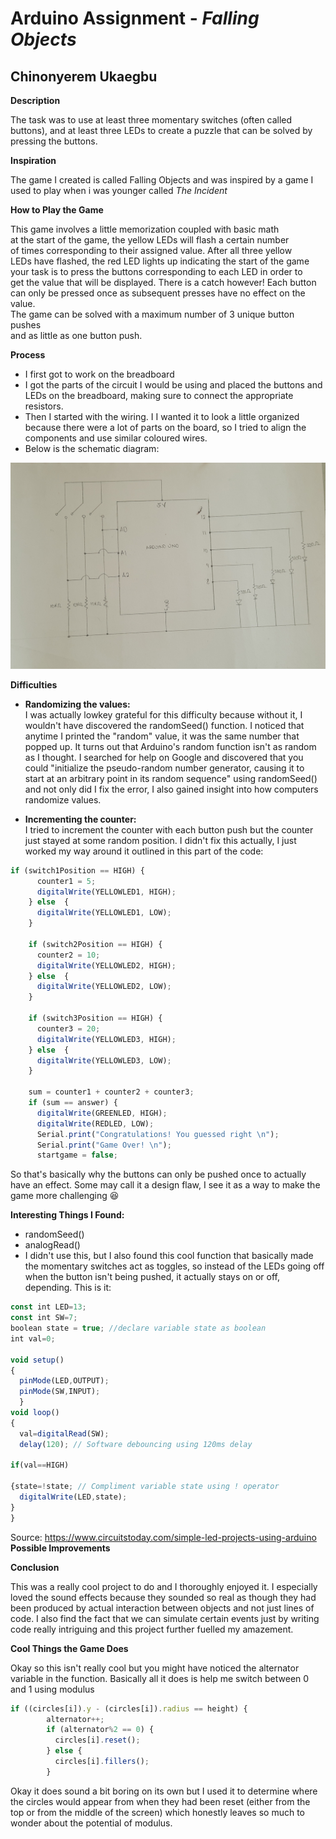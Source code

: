 # Arduino Assignment - *Falling Objects*

## Chinonyerem Ukaegbu


**Description**

The task was to use at least three momentary switches (often called buttons), and at least three LEDs to create a puzzle that can be solved by pressing the buttons.

**Inspiration**

The game I created is called Falling Objects and was inspired by a game I used to play when i was younger called *The Incident*

**How to Play the Game**

This game involves a little memorization coupled with basic math\
at the start of the game, the yellow LEDs will flash a certain number\
of times corresponding to their assigned value. After all three yellow\
LEDs have flashed, the red LED lights up indicating the start of the game\
your task is to press the buttons corresponding to each LED in order to\
get the value that will be displayed. There is a catch however! Each button\
can only be pressed once as subsequent presses have no effect on the value.\
The game can be solved with a maximum number of 3 unique button pushes\
and as little as one button push.


**Process**

+ I first got to work on the breadboard
+ I got the parts of the circuit I would be using and placed the buttons and LEDs on the breadboard, making sure to connect the appropriate resistors.
+ Then I started with the wiring. I I wanted it to look a little organized because there were a lot of parts on the board, so I tried to align the components and use similar coloured wires.
+ Below is the schematic diagram:

![Schematic](images/Screenshot%20(298).jpg)


**Difficulties**

+ **Randomizing the values:**\
I was actually lowkey grateful for this difficulty because without it, I wouldn't have discovered the randomSeed() function. I noticed that anytime I printed the "random" value, it was the same number that popped up. It turns out that Arduino's random function isn't as random as I thought. I searched for help on Google and discovered that you could "initialize the pseudo-random number generator, causing it to start at an arbitrary point in its random sequence" using randomSeed() and not only did I fix the error, I also gained insight into how computers randomize values.

+ **Incrementing the counter:**\
I tried to increment the counter with each button push but the counter just stayed at some random position. I didn't fix this actually, I just worked my way around it outlined in this part of the code:

```js
if (switch1Position == HIGH) {
      counter1 = 5;
      digitalWrite(YELLOWLED1, HIGH);
    } else  {
      digitalWrite(YELLOWLED1, LOW);
    }

    if (switch2Position == HIGH) {
      counter2 = 10;
      digitalWrite(YELLOWLED2, HIGH);
    } else  {
      digitalWrite(YELLOWLED2, LOW);
    }

    if (switch3Position == HIGH) {
      counter3 = 20;
      digitalWrite(YELLOWLED3, HIGH);
    } else  {
      digitalWrite(YELLOWLED3, LOW);
    }

    sum = counter1 + counter2 + counter3;
    if (sum == answer) {
      digitalWrite(GREENLED, HIGH);
      digitalWrite(REDLED, LOW);
      Serial.print("Congratulations! You guessed right \n");
      Serial.print("Game Over! \n");
      startgame = false;
```
So that's basically why the buttons can only be pushed once to actually have an effect. Some may call it a design flaw, I see it as a way to make the game more challenging 😆

**Interesting Things I Found:**

+ randomSeed()
+ analogRead()
+ I didn't use this, but I also found this cool function that basically made the momentary switches act as toggles, so instead of the LEDs going off when the button isn't being pushed, it actually stays on or off, depending. This is it: 
```js
const int LED=13;
const int SW=7;
boolean state = true; //declare variable state as boolean
int val=0;

void setup()
{
  pinMode(LED,OUTPUT);
  pinMode(SW,INPUT);
  }
void loop()
{
  val=digitalRead(SW);
  delay(120); // Software debouncing using 120ms delay

if(val==HIGH)

{state=!state; // Compliment variable state using ! operator
  digitalWrite(LED,state);
}
}
```
Source: https://www.circuitstoday.com/simple-led-projects-using-arduino
**Possible Improvements**


**Conclusion**

This was a really cool project to do and I thoroughly enjoyed it. I especially loved the sound effects because they sounded so real as though they had been produced by actual interaction between objects and not just lines of code. I also find the fact that we can simulate certain events just by writing code really intriguing and this project further fuelled my amazement. 

**Cool Things the Game Does**

Okay so this isn't really cool but you might have noticed the alternator variable in the function. Basically all it does is help me switch between 0 and 1 using modulus
``` js
if ((circles[i]).y - (circles[i]).radius == height) {
        alternator++;
        if (alternator%2 == 0) {
          circles[i].reset();
        } else {
          circles[i].fillers();
        }
```
Okay it does sound a bit boring on its own but I used it to determine where the circles would appear from when they had been reset (either from the top or from the middle of the screen) which honestly leaves so much to wonder about the potential of modulus.
